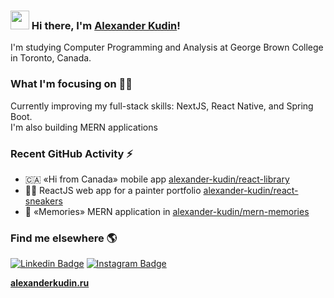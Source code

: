 ### <img src="https://media.giphy.com/media/hvRJCLFzcasrR4ia7z/giphy.gif" width="30px"> Hi there, I'm [Alexander Kudin](http://alexanderkudin.ru)!

I'm studying Computer Programming and Analysis at George Brown College in Toronto, Canada.

### What I'm focusing on 👨‍💻

Currently improving my full-stack skills: NextJS, React Native, and Spring Boot.<br />
I'm also building MERN applications

### Recent GitHub Activity ⚡
<!-- POST-LIST:START -->
- 🇨🇦 «Hi from Canada» mobile app [alexander-kudin/react-library](https://github.com/alexander-kudin/hi-from-canada-client)
- 🧑‍🎨 ReactJS web app for a painter portfolio [alexander-kudin/react-sneakers](https://github.com/alexander-kudin/react-julia-kudina)
- 💭 «Memories» MERN application in [alexander-kudin/mern-memories](https://github.com/alexander-kudin/mern-memories)
<!-- POST-LIST:END -->

### Find me elsewhere 🌎

[![Linkedin Badge](https://img.shields.io/badge/-LinkedIn-blue?style=flat-square&logo=Linkedin&logoColor=white&link=https://www.linkedin.com/in/alexanderkudin/)](https://www.linkedin.com/in/alexanderkudin/)  [![Instagram Badge](https://img.shields.io/badge/Instagram-blue?style=flat-square&logo=instagram&logoColor=white)](https://www.instagram.com/imalexanderkudin/)


**[alexanderkudin.ru](http://alexanderkudin.ru)**

[website]: http://alexanderkudin.ru
[instagram]: https://www.instagram.com/imalexanderkudin/
[linkedin]: https://www.linkedin.com/in/alexanderkudin/
